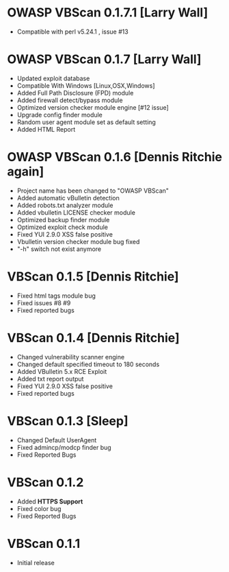 OWASP VBScan 0.1.7.1 [Larry Wall]
============
* Compatible with perl v5.24.1 , issue #13


OWASP VBScan 0.1.7 [Larry Wall]
============
* Updated exploit database
* Compatible With Windows [Linux,OSX,Windows]
* Added Full Path Disclosure (FPD) module
* Added firewall detect/bypass module
* Optimized version checker module engine [#12 issue]
* Upgrade config finder module
* Random user agent module set as default setting
* Added HTML Report


OWASP VBScan 0.1.6 [Dennis Ritchie again]
============
* Project name has been changed to "OWASP VBScan"
* Added automatic vBulletin detection
* Added robots.txt analyzer module
* Added vbulletin LICENSE checker module
* Optimized backup finder module
* Optimized exploit check module
* Fixed YUI 2.9.0 XSS false positive
* Vbulletin version checker module bug fixed
* "-h" switch not exist anymore


VBScan 0.1.5 [Dennis Ritchie]
============
* Fixed html tags module bug
* Fixed issues #8 #9
* Fixed reported bugs


VBScan 0.1.4 [Dennis Ritchie]
============
* Changed vulnerability scanner engine
* Changed default specified timeout to 180 seconds
* Added VBulletin 5.x RCE Exploit
* Added txt report output
* Fixed YUI 2.9.0 XSS false positive
* Fixed reported bugs


VBScan 0.1.3 [Sleep]
============
* Changed Default UserAgent
* Fixed admincp/modcp finder bug
* Fixed Reported Bugs


VBScan 0.1.2
============
* Added **HTTPS Support**
* Fixed color bug
* Fixed Reported Bugs


VBScan 0.1.1
============
* Initial release